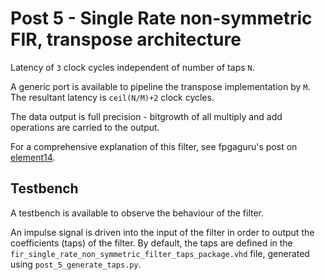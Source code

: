 # Post 5 - Single Rate non-symmetric FIR, transpose architecture
Latency of `3` clock cycles independent of number of taps `N`.

A generic port is available to pipeline the transpose implementation by `M`. The resultant latency is `ceil(N/M)+2` clock cycles.

The data output is full precision - bitgrowth of all multiply and add operations are carried to the output.

For a comprehensive explanation of this filter, see fpgaguru's post on [element14](https://community.element14.com/technologies/fpga-group/b/blog/posts/the-art-of-fpga-design-season-2---post-5).

## Testbench
A testbench is available to observe the behaviour of the filter.

An impulse signal is driven into the input of the filter in order to output the coefficients (taps) of the filter. By default, the taps are defined in the `fir_single_rate_non_symmetric_filter_taps_package.vhd` file, generated using `post_5_generate_taps.py`.